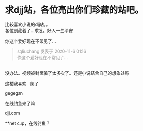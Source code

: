 # 求djj站，各位亮出你们珍藏的站吧。


比较喜欢小说的djj站。。<br />
各位别藏着了…求发。好人一生平安

你这个爱好现在不常见了…

<div class="quote"><blockquote><font color="#999999">sqliuchang 发表于 2020-11-6 01:16</font><br />
<font color="#999999">你这个爱好现在不常见了…</font></blockquote></div><br />
没办法。视频被封面骗了太多次了。还是小说结合自己的想象过瘾

这楼我喜欢&nbsp; &nbsp;爬了

gegegan

在线钓鱼来了嘛

djj.com

**net cup，在线钓鱼？

